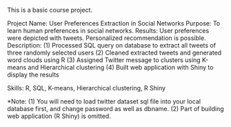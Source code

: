 This is a basic course project.

Project Name: User Preferences Extraction in Social Networks
Purpose: To learn human preferences in social networks.
Results: User preferences were depicted with tweets. Personalized recommendation is possible.
Description:
(1) Processed SQL query on database to extract all tweets of three randomly selected users 
(2) Cleaned extracted tweets and generated word clouds using R
(3) Assigned Twitter message to clusters using K-means and Hierarchical clustering
(4) Built web application with Shiny to display the results

Skills: R, SQL, K-means, Hierarchical clustering, R Shiny

*Note: 
(1) You will need to load twitter dataset sql file into your local database first, 
    and change password as well as dbname.
(2) Part of building web application (R Shiny) is omitted.